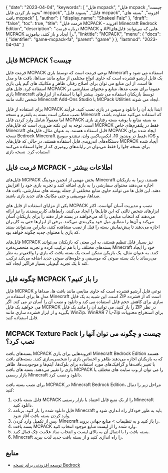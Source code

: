{
  "date": "2023-04-04",
  "keywords": [
"فایل mcpack",
"فایل mcpack چیست",
"نحوه باز کردن فایل mcpack",
"فایل",
"پسوند فایل mcpack",
"افزونه",
"بسته های بافت mcpack"
],
  "author": {
    "display_name": "Shakeel Faiz"
},
  "draft": "false",
  "toc": true,
  "title": "فرمت فایل MCPACK - افزونه Minecraft Bedrock Edition",
  "description": "درباره فرمت MCPACK و APIهایی که می‌توانند فایل‌های MCPACK را ایجاد و باز کنند، بیاموزید.",
  "linktitle": "MCPACK",
  "menu": {
    "docs": {
      "identifier": "game-mcpack-fa",
      "parent": "game"
}
},
  "lastmod": "2023-04-04"
}

## فایل MCPACK چیست؟

فرمت فایل MCPACK نوعی فرمت است که توسط بازی Minecraft استفاده می شود و یک فایل آرشیو فشرده است که حاوی انواع مختلفی از منابع مانند صداها، بافت ها و مدل ها است. از این منابع می توان برای اصلاح رفتار، ظاهر و مکانیک های گیم پلی بازی استفاده کرد. فایل های MCPACK عموما برای نصب مدها، منابع و محتوای سفارشی در بازی Minecraft توسط بازیکنان استفاده می شود. بیشتر آنها با استفاده از ابزارهای شخص ثالث مانند Minecraft Add-Ons Studio یا MCPack Utilities ایجاد می شوند.

برای استفاده از فایل MCPACK ابتدا باید آن را دانلود و سپس در بازی نصب کنید. فرآیند نصب ممکن است بسته به پلتفرم و نسخه Minecraft که استفاده می‌کنید متفاوت باشد، اما معمولاً شامل وارد کردن فایل MCPACK به بسته منابع یا پوشه بسته رفتاری بازی است. توجه به این نکته ضروری است که فایل‌های MCPACK فقط در پلتفرم‌های خاص Minecraft قابل استفاده هستند. به عنوان مثال، فایل‌های MCPACK ایجاد شده برای نسخه Bedrock Minecraft فقط در ویندوز 10، ایکس‌باکس وان، نینتندو سوییچ، iOS و دستگاه‌های اندرویدی قابل استفاده هستند، در حالی که فایل‌های MCPACK ایجاد شده برای نسخه جاوا را فقط می‌توان در رایانه‌های رومیزی که از جاوا استفاده می‌کنند استفاده کرد. نسخه بازی

## فرمت فایل MCPACK - اطلاعات بیشتر

فایل‌های MCPACK بخش مهمی از انجمن مودینگ Minecraft هستند، زیرا به بازیکنان اجازه می‌دهند محتوای سفارشی را به بازی اضافه کنند و تجربه بازی خود را افزایش دهند. این فایل ها می توانند حاوی منابع مختلفی از جمله پوسته های سفارشی، بافت ها، صداها، موسیقی و حتی مکانیک های جدید بازی باشند.

یکی از مزایای استفاده از فایل های MCPACK نصب و مدیریت آسان آنهاست. اکثر ابزارهای شخص ثالثی که این فایل‌ها را ایجاد می‌کنند، رابط‌های کاربرپسندی را نیز ارائه می‌دهند که انتخاب منابعی را که می‌خواهند در بسته قرار دهند را برای بازیکنان آسان می‌کند و آن‌ها را مطابق میل خود پیکربندی می‌کنند. برخی از ابزارها حتی به کاربران اجازه می‌دهند تا پیش‌نمایش بسته را قبل از نصب مشاهده کنند، بنابراین می‌توانند ببینند که بازی با محتوای جدید چگونه خواهد بود.

فایل‌های MCPACK نیز بسیار قابل تنظیم هستند، به این معنی که بازیکنان می‌توانند بسته‌های مختلف را با هم ترکیب کرده و تجربه منحصربه‌فرد Minecraft خود را ایجاد کنند. به عنوان مثال، یک بازیکن ممکن است یک بسته بافت که بازی را واقعی‌تر به نظر می‌رساند با یک بسته صوتی که موسیقی و جلوه‌های صوتی جدید اضافه می‌کند ترکیب کند تا یک تجربه گیم‌پلی بسیار فراگیر ایجاد کند.

## چگونه فایل MCPACK را باز کنیم؟

فایل MCPACK نوعی فایل آرشیو فشرده است که حاوی منابعی مانند بافت ها، صداها و مدل ها برای استفاده در Minecraft است. این شبیه به یک فایل ZIP است که از فشرده سازی برای کاهش حجم فایل استفاده می کند و دانلود و نصب آن را آسان تر می کند. اگر می خواهید یک فایل MCPACK را باز کنید، می توانید آن را مانند یک فایل ZIP در نظر بگیرید و از ابزار فشرده سازی مانند WinZip، WinRAR یا 7-Zip برای استخراج محتویات فایل استفاده کنید.

## MCPACK Texture Pack چیست و چگونه می توان آنها را نصب کرد؟

بسته‌های بافت MCPACK افزونه‌هایی برای بازی Minecraft Bedrock Edition هستند که به بازیکنان اجازه می‌دهند ظاهر و احساس بازی را شخصی‌سازی کنند. بسته‌های بافت با تغییر بافت‌ها و گرافیک‌های مورد استفاده برای بلوک‌ها، آیتم‌ها و موجودیت‌ها، ظاهر بازی را تغییر می‌دهند. بسته های بافت MCPACK را می توان از وب سایت های مختلف یا بازار رسمی Minecraft دانلود و نصب کرد.

برای نصب بسته بافت MCPACK در Minecraft Bedrock Edition، مراحل زیر را دنبال کنید:

1. فایل بسته بافت MCPACK را از یک منبع قابل اعتماد یا بازار رسمی Minecraft دانلود کنید.
2. فایل دانلود شده را باز کنید. برنامه Minecraft باید به طور خودکار راه اندازی شود و وارد کردن بسته بافت آغاز شود.
3. پس از تکمیل وارد کردن، Minecraft را باز کنید و به تنظیمات > منابع جهانی بروید.
4. بسته بافت MCPACK وارد شده را از لیست منابع موجود انتخاب کنید.
5. بسته بافت را با انتقال آن به بالای لیست و انتخاب نماد علامت چک فعال کنید.
6. Minecraft را راه اندازی کنید و از بسته بافت جدید لذت ببرید.

## منابع

* [توسعه افزودنی برای نسخه Bedrock](https://learn.microsoft.com/en-us/minecraft/creator/documents/gettingstarted)



